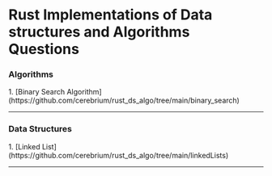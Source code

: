 <h1>Rust Implementations of Data structures and Algorithms Questions</h1>


<h3>Algorithms</h3>
1. [Binary Search Algorithm](https://github.com/cerebrium/rust_ds_algo/tree/main/binary_search)


<hr />
<h3>Data Structures</h3>
1. [Linked List](https://github.com/cerebrium/rust_ds_algo/tree/main/linkedLists)

<hr />



